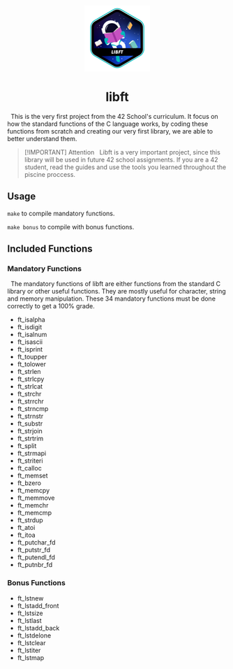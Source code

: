 <p align="center">
  <img src="srcs/libft.png" />
</p>

<h1 align="center">libft</h1>

&nbsp; This is the very first project from the 42 School's curriculum. It focus on how the standard functions of the C language works, by coding these functions from scratch and creating our very first library, we are able to better understand them.

>[!IMPORTANT] Attention
> &nbsp; Libft is a very important project, since this library will be used in future 42 school assignments. If you are a 42 student, read the guides and use the tools you learned throughout the piscine proccess.

## Usage
``make`` to compile mandatory functions.

``make bonus`` to compile with bonus functions.

## Included Functions

### Mandatory Functions
&nbsp; The mandatory functions of libft are either functions from the standard C library or other useful functions. They are mostly useful for character, string and memory manipulation. These 34 mandatory functions must be done correctly to get a 100% grade.

- ft_isalpha
- ft_isdigit
- ft_isalnum
- ft_isascii
- ft_isprint
- ft_toupper
- ft_tolower
- ft_strlen
- ft_strlcpy
- ft_strlcat
- ft_strchr
- ft_strrchr
- ft_strncmp
- ft_strnstr
- ft_substr
- ft_strjoin
- ft_strtrim
- ft_split
- ft_strmapi
- ft_striteri
- ft_calloc
- ft_memset
- ft_bzero
- ft_memcpy
- ft_memmove
- ft_memchr
- ft_memcmp
- ft_strdup
- ft_atoi
- ft_itoa
- ft_putchar_fd
- ft_putstr_fd
- ft_putendl_fd
- ft_putnbr_fd

### Bonus Functions

- ft_lstnew
- ft_lstadd_front
- ft_lstsize
- ft_lstlast
- ft_lstadd_back
- ft_lstdelone
- ft_lstclear
- ft_lstiter
- ft_lstmap